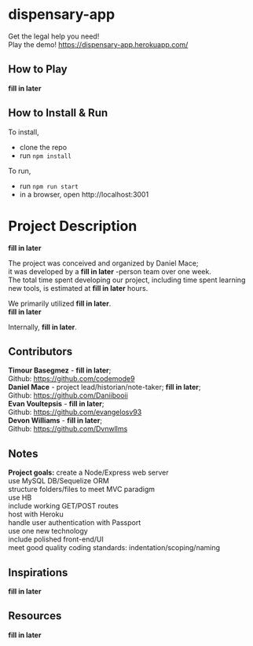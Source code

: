 # dispensary-app
Get the legal help you need!<br> 
Play the demo! https://dispensary-app.herokuapp.com/<br>

## How to Play
__fill in later__

## How to Install & Run
To install,
- clone the repo
- run `npm install`

To run,
- run `npm run start`
- in a browser, open http://localhost:3001

# Project Description
__fill in later__

The project was conceived and organized by Daniel Mace;<br>
it was developed by a __fill in later__ -person team over one week.<br>
The total time spent developing our project, including time spent learning new tools, is estimated at __fill in later__ hours.<br>

We primarily utilized __fill in later__.<br>
__fill in later__

Internally, __fill in later__.<br>


## Contributors
__Timour Basegmez__ - __fill in later__;<br>
  Github: https://github.com/codemode9<br>
__Daniel Mace__ - project lead/historian/note-taker; __fill in later__;<br>
  Github: https://github.com/Daniibooii<br>
__Evan Voultepsis__ - __fill in later__;<br>
  Github: https://github.com/evangelosv93<br>
__Devon Williams__ - __fill in later__;<br>
  Github: https://github.com/Dvnwllms<br>

## Notes
__Project goals:__
create a Node/Express web server<br> 
use MySQL DB/Sequelize ORM<br> 
structure folders/files to meet MVC paradigm<br> 
use HB<br> 
include working GET/POST routes<br> 
host with Heroku<br> 
handle user authentication with Passport<br> 
use one new technology<br> 
include polished front-end/UI<br> 
meet good quality coding standards: indentation/scoping/naming<br> 

## Inspirations
__fill in later__

## Resources
__fill in later__

